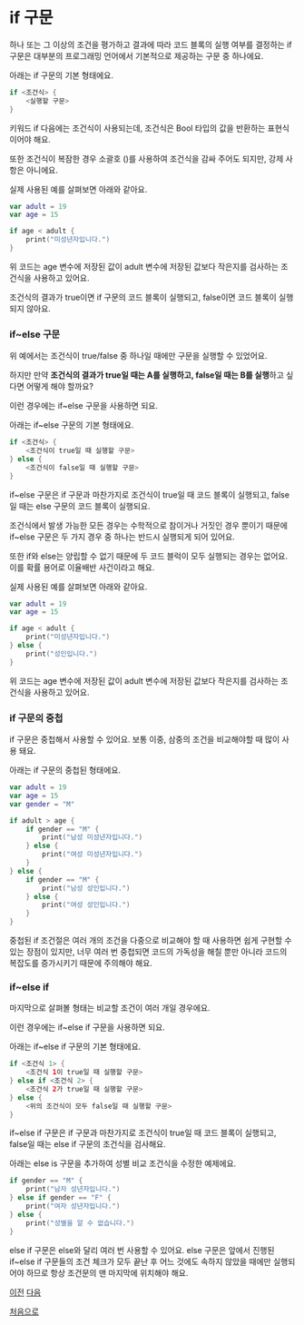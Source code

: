 # if 구문

하나 또는 그 이상의 조건을 평가하고 결과에 따라 코드 블록의 실행 여부를 결정하는 if 구문은 대부분의 프로그래밍 언어에서 기본적으로 제공하는 구문 중 하나에요.

아래는 if 구문의 기본 형태에요.

```swift
if <조건식> {
    <실행할 구문>
}
```

키워드 if 다음에는 조건식이 사용되는데, 조건식은 Bool 타입의 값을 반환하는 표현식이어야 해요.

또한 조건식이 복잠한 경우 소괄호 ()를 사용하여 조건식을 감싸 주어도 되지만, 강제 사항은 아니에요.

실제 사용된 예를 살펴보면 아래와 같아요.

```swift
var adult = 19
var age = 15

if age < adult {
    print("미성년자입니다.")
}
```

위 코드는 age 변수에 저장된 값이 adult 변수에 저장된 값보다 작은지를 검사하는 조건식을 사용하고 있어요.

조건식의 결과가 true이면 if 구문의 코드 블록이 실행되고, false이면 코드 블록이 실행되지 않아요.

### if~else 구문

위 예에서는 조건식이 true/false 중 하나일 때에만 구문을 실행할 수 있었어요.

하지만 만약 **조건식의 결과가 true일 때는 A를 실행하고, false일 때는 B를 실행**하고 싶다면 어떻게 해야 할까요?

이런 경우에는 if~else 구문을 사용하면 되요.

아래는 if~else 구문의 기본 형태에요.

```swift
if <조건식> {
    <조건식이 true일 때 실행할 구문>
} else {
    <조건식이 false일 때 실행할 구문>
}
```

if~else 구문은 if 구문과 마찬가지로 조건식이 true일 때 코드 블록이 실행되고, false일 때는 else 구문의 코드 블록이 실행되요.

조건식에서 발생 가능한 모든 경우는 수학적으로 참이거나 거짓인 경우 뿐이기 때문에 if~else 구문은 두 가지 경우 중 하나는 반드시 실행되게 되어 있어요.

또한 if와 else는 양립할 수 없기 때문에 두 코드 블럭이 모두 실행되는 경우는 없어요. 이를 확률 용어로 이율배반 사건이라고 해요.

실제 사용된 예를 살펴보면 아래와 같아요.

```swift
var adult = 19
var age = 15

if age < adult {
    print("미성년자입니다.")
} else {
    print("성인입니다.")
}
```

위 코드는 age 변수에 저장된 값이 adult 변수에 저장된 값보다 작은지를 검사하는 조건식을 사용하고 있어요.

### if 구문의 중첩

if 구문은 중첩해서 사용할 수 있어요. 보통 이중, 삼중의 조건을 비교해야할 때 많이 사용 돼요.

아래는 if 구문의 중첩된 형태에요.

```swift
var adult = 19
var age = 15
var gender = "M"

if adult > age {
    if gender == "M" {
        print("남성 미성년자입니다.")
    } else {
        print("여성 미성년자입니다.")
    }
} else {
    if gender == "M" {
        print("남성 성인입니다.")
    } else {
        print("여성 성인입니다.")
    }
}
```

중첩된 if 조건절은 여러 개의 조건을 다중으로 비교해야 할 때 사용하면 쉽게 구현할 수 있는 장점이 있지만, 너무 여러 번 중첩되면 코드의 가독성을 해칠 뿐만 아니라 코드의 복잡도를 증가시키기 때문에 주의해야 해요.

### if~else if

마지막으로 살펴볼 형태는 비교할 조건이 여러 개일 경우에요.

이런 경우에는 if~else if 구문을 사용하면 되요.

아래는 if~else if 구문의 기본 형태에요.

```swift
if <조건식 1> {
    <조건식 1이 true일 때 실행할 구문>
} else if <조건식 2> {
    <조건식 2가 true일 때 실행할 구문>
} else {
    <위의 조건식이 모두 false일 때 실행할 구문>
}
```

if~else if 구문은 if 구문과 마찬가지로 조건식이 true일 때 코드 블록이 실행되고, false일 때는 else if 구문의 조건식을 검사해요.

아래는 else is 구문을 추가하여 성별 비교 조건식을 수정한 예제에요.

```swift
if gender == "M" {
    print("남자 성년자입니다.")
} else if gender == "F" {
    print("여자 성년자입니다.")
} else {
    print("성별을 알 수 없습니다.")
}
```

else if 구문은 else와 달리 여러 번 사용할 수 있어요. else 구문은 앞에서 진행된 if~else if 구문들의 조건 체크가 모두 끝난 후 어느 것에도 속하지 않았을 때에만 실행되어야 하므로 항상 조건문의 맨 마지막에 위치해야 해요.

[이전](https://github.com/MojitoBar/iOS-DeepDive/blob/main/%EA%BC%BC%EA%BC%BC%ED%95%9C_%EC%9E%AC%EC%9D%80%EC%94%A8%EC%9D%98_Swift_%EB%AC%B8%EB%B2%95%ED%8E%B8/4.1.3.md)
[다음](https://github.com/MojitoBar/iOS-DeepDive/blob/main/%EA%BC%BC%EA%BC%BC%ED%95%9C_%EC%9E%AC%EC%9D%80%EC%94%A8%EC%9D%98_Swift_%EB%AC%B8%EB%B2%95%ED%8E%B8/4.2.2.md)

[처음으로](https://github.com/MojitoBar/iOS-DeepDive/blob/main/%EA%BC%BC%EA%BC%BC%ED%95%9C_%EC%9E%AC%EC%9D%80%EC%94%A8%EC%9D%98_Swift_%EB%AC%B8%EB%B2%95%ED%8E%B8/README.md)
